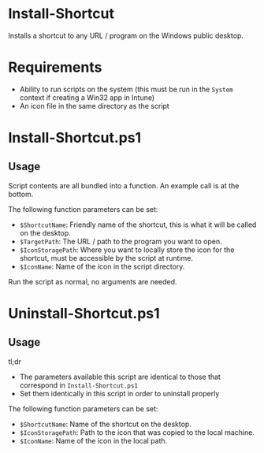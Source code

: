 # Install-Shortcut
Installs a shortcut to any URL / program on the Windows public desktop.

# Requirements
 - Ability to run scripts on the system (this must be run in the `System` context if creating a Win32 app in Intune)
 - An icon file in the same directory as the script

# Install-Shortcut.ps1
## Usage
Script contents are all bundled into a function. An example call is at the bottom.

The following function parameters can be set:
 - `$ShortcutName`: Friendly name of the shortcut, this is what it will be called on the desktop.
 - `$TargetPath`: The URL / path to the program you want to open.
 - `$IconStoragePath`: Where you want to locally store the icon for the shortcut, must be accessible by the script at runtime.
 - `$IconName`: Name of the icon in the script directory.

Run the script as normal, no arguments are needed.

# Uninstall-Shortcut.ps1
## Usage
tl;dr
 - The parameters available this script are identical to those that correspond in `Install-Shortcut.ps1`
 - Set them identically in this script in order to uninstall properly

The following function parameters can be set:
 - `$ShortcutName`: Name of the shortcut on the desktop.
 - `$IconStoragePath`: Path to the icon that was copied to the local machine.
 - `$IconName`: Name of the icon in the local path.